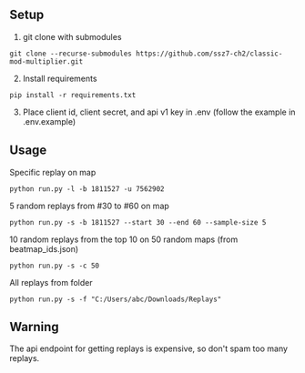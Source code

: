 ## Setup

1. git clone with submodules

```
git clone --recurse-submodules https://github.com/ssz7-ch2/classic-mod-multiplier.git
```

2. Install requirements

```
pip install -r requirements.txt
```

3. Place client id, client secret, and api v1 key in .env (follow the example in
   .env.example)

## Usage

Specific replay on map

```
python run.py -l -b 1811527 -u 7562902
```

5 random replays from #30 to #60 on map

```
python run.py -s -b 1811527 --start 30 --end 60 --sample-size 5
```

10 random replays from the top 10 on 50 random maps (from beatmap_ids.json)

```
python run.py -s -c 50
```

All replays from folder

```
python run.py -s -f "C:/Users/abc/Downloads/Replays"
```

## Warning

The api endpoint for getting replays is expensive, so don't spam too many
replays.
